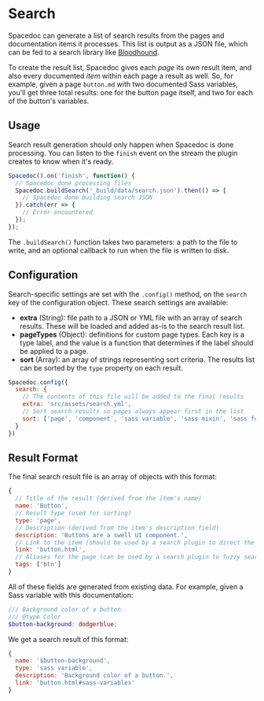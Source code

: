 # Search

Spacedoc can generate a list of search results from the pages and documentation items it processes. This list is output as a JSON file, which can be fed to a search library like [Bloodhound](https://github.com/twitter/typeahead.js/blob/master/doc/bloodhound.md).

To create the result list, Spacedoc gives each *page* its own result item, and also every documented *item* within each page a result as well. So, for example, given a page `button.md` with two documented Sass variables, you'll get three total results: one for the button page itself, and two for each of the button's variables.

## Usage

Search result generation should only happen when Spacedoc is done processing. You can listen to the `finish` event on the stream the plugin creates to know when it's ready.

```js
Spacedoc().on('finish', function() {
  // Spacedoc done processing files
  Spacedoc.buildSearch('_build/data/search.json').then(() => {
    // Spacedoc done building search JSON
  }).catch(err => {
    // Error encountered
  });
});
```

The `.buildSearch()` function takes two parameters: a path to the file to write, and an optional callback to run when the file is written to disk.

## Configuration

Search-specific settings are set with the `.config()` method, on the `search` key of the configuration object. These search settings are available:

- **extra** (String): file path to a JSON or YML file with an array of search results. These will be loaded and added as-is to the search result list.
- **pageTypes** (Object): definitions for custom page types. Each key is a type label, and the value is a function that determines if the label should be applied to a page.
- **sort** (Array): an array of strings representing sort criteria. The results list can be sorted by the `type` property on each result.

```js
Spacedoc.config({
  search: {
    // The contents of this file will be added to the final results
    extra: 'src/assets/search.yml',
    // Sort search results so pages always appear first in the list
    sort: ['page', 'component', 'sass variable', 'sass mixin', 'sass function']
  }
})
```

## Result Format

The final search result file is an array of objects with this format:

```js
{
  // Title of the result (derived from the item's name)
  name: 'Button',
  // Result type (used for sorting)
  type: 'page',
  // Description (derived from the item's description field)
  description: 'Buttons are a swell UI component.',
  // Link to the item (should be used by a search plugin to direct the user)
  link: 'button.html',
  // Aliases for the page (can be used by a search plugin to fuzzy search)
  tags: ['btn']
}
```

All of these fields are generated from existing data. For example, given a Sass variable with this documentation:

```scss
/// Background color of a button.
/// @type Color
$button-background: dodgerblue;
```

We get a search result of this format:

```js
{
  name: '$button-background',
  type: 'sass variable',
  description: 'Background color of a button.',
  link: 'button.html#sass-variables'
}
```
